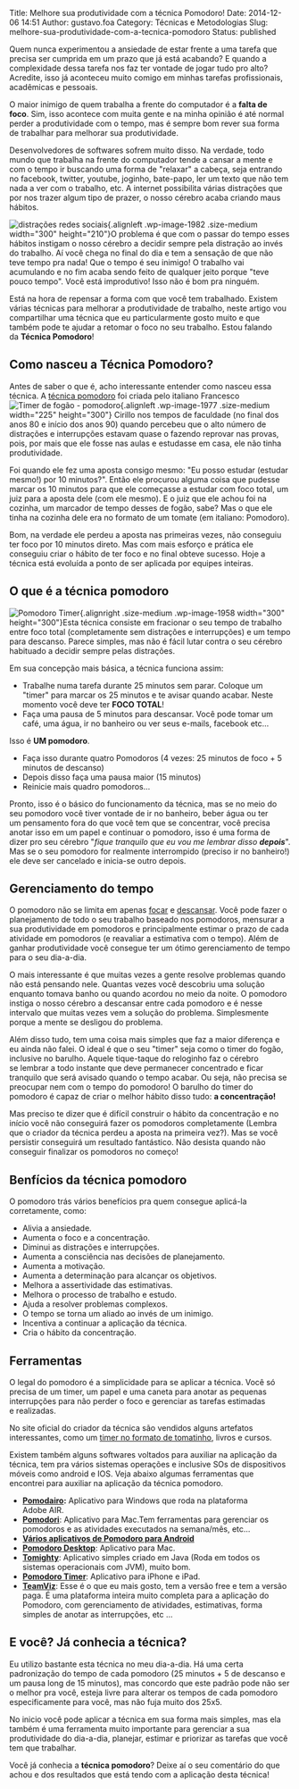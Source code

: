 Title: Melhore sua produtividade com a técnica Pomodoro!
Date: 2014-12-06 14:51
Author: gustavo.foa
Category: Técnicas e Metodologias
Slug: melhore-sua-produtividade-com-a-tecnica-pomodoro
Status: published

Quem nunca experimentou a ansiedade de estar frente a uma tarefa que
precisa ser cumprida em um prazo que já está acabando? E quando a
complexidade dessa tarefa nos faz ter vontade de jogar tudo pro alto?
Acredite, isso já aconteceu muito comigo em minhas tarefas
profissionais, acadêmicas e pessoais.

O maior inimigo de quem trabalha a frente do computador é a **falta de
foco**. Sim, isso acontece com muita gente e na minha opinião é até
normal perder a produtividade com o tempo, mas é sempre bom rever sua
forma de trabalhar para melhorar sua produtividade.

Desenvolvedores de softwares sofrem muito disso. Na verdade, todo mundo
que trabalha na frente do computador tende a cansar a mente e com o
tempo ir buscando uma forma de "relaxar" a cabeça, seja entrando no
facebook, twitter, youtube, joginho, bate-papo, ler um texto que não tem
nada a ver com o trabalho, etc. A internet possibilita várias distrações
que por nos trazer algum tipo de prazer, o nosso cérebro acaba criando
maus hábitos.

![distrações redes
sociais](http://www.dicasdeprogramacao.com.br/wp-content/uploads/redes-sociais1-300x210.jpg){.alignleft
.wp-image-1982 .size-medium width="300" height="210"}O problema é que
com o passar do tempo esses hábitos instigam o nosso cérebro a decidir
sempre pela distração ao invés do trabalho. Aí você chega no final do
dia e tem a sensação de que não teve tempo pra nada! Que o tempo é seu
inimigo! O trabalho vai acumulando e no fim acaba sendo feito de
qualquer jeito porque "teve pouco tempo". Você está improdutivo! Isso
não é bom pra ninguém.

Está na hora de repensar a forma com que você tem trabalhado. Existem
várias técnicas para melhorar a produtividade de trabalho, neste
artigo vou compartilhar uma técnica que eu particularmente gosto muito
e que também pode te ajudar a retomar o foco no seu trabalho. Estou
falando da **Técnica Pomodoro**!

Como nasceu a Técnica Pomodoro?
-------------------------------

Antes de saber o que é, acho interessante entender como nasceu essa
técnica. A [técnica
pomodoro](http://pomodorotechnique.com/ "The Pomodoro Technique") foi
criada pelo italiano Francesco![Timer de fogão -
pomodoro](http://www.dicasdeprogramacao.com.br/wp-content/uploads/IMG_20141206_1415591-225x300.jpg){.alignleft
.wp-image-1977 .size-medium width="225" height="300"} Cirillo nos tempos
de faculdade (no final dos anos 80 e início dos anos 90) quando percebeu
que o alto número de distrações e interrupções estavam quase o fazendo
reprovar nas provas, pois, por mais que ele fosse nas aulas e estudasse
em casa, ele não tinha produtividade.

Foi quando ele fez uma aposta consigo mesmo: "Eu posso estudar (estudar
mesmo!) por 10 minutos?". Então ele procurou alguma coisa que pudesse
marcar os 10 minutos para que ele começasse a estudar com foco total, um
juiz para a aposta dele (com ele mesmo). E o juiz que ele achou foi na
cozinha, um marcador de tempo desses de fogão, sabe? Mas o que ele tinha
na cozinha dele era no formato de um tomate (em italiano: Pomodoro).

Bom, na verdade ele perdeu a aposta nas primeiras vezes, não conseguiu
ter foco por 10 minutos direto. Mas com mais esforço e prática ele
conseguiu criar o hábito de ter foco e no final obteve sucesso. Hoje a
técnica está evoluída a ponto de ser aplicada por equipes inteiras.

O que é a técnica pomodoro
--------------------------

![Pomodoro
Timer](http://www.dicasdeprogramacao.com.br/wp-content/uploads/Pomodoro-Technique-Timer1-300x300.jpg){.alignright
.size-medium .wp-image-1958 width="300" height="300"}Esta técnica
consiste em fracionar o seu tempo de trabalho entre foco total
(completamente sem distrações e interrupções) e um tempo para descanso.
Parece simples, mas não é fácil lutar contra o seu cérebro habituado a
decidir sempre pelas distrações.

Em sua concepção mais básica, a técnica funciona assim:

-   Trabalhe numa tarefa durante 25 minutos sem parar. Coloque um
    "timer" para marcar os 25 minutos e te avisar quando acabar. Neste
    momento você deve ter **FOCO TOTAL**!
-   Faça uma pausa de 5 minutos para descansar. Você pode tomar um café,
    uma água, ir no banheiro ou ver seus e-mails, facebook etc...

Isso é **UM pomodoro**.

-   Faça isso durante quatro Pomodoros (4 vezes: 25 minutos de foco + 5
    minutos de descanso)
-   Depois disso faça uma pausa maior (15 minutos)
-   Reinicie mais quadro pomodoros...

Pronto, isso é o básico do funcionamento da técnica, mas se no meio do
seu pomodoro você tiver vontade de ir no banheiro, beber água ou ter
um pensamento fora do que você tem que se concentrar, você precisa
anotar isso em um papel e continuar o pomodoro, isso é uma forma de
dizer pro seu cérebro "*fique tranquilo que eu vou me lembrar disso
**depois***". Mas se o seu pomodoro for realmente interrompido (preciso
ir no banheiro!) ele deve ser cancelado e inicia-se outro depois.

Gerenciamento do tempo
----------------------

O pomodoro não se limita em apenas <span
style="text-decoration: underline;">focar</span> e <span
style="text-decoration: underline;">descansar</span>. Você pode fazer o
planejamento de todo o seu trabalho baseado nos pomodoros, mensurar a
sua produtividade em pomodoros e principalmente estimar o prazo de cada
atividade em pomodoros (e reavaliar a estimativa com o tempo). Além de
ganhar produtividade você consegue ter um ótimo gerenciamento de tempo
para o seu dia-a-dia.

O mais interessante é que muitas vezes a gente resolve problemas quando
não está pensando nele. Quantas vezes você descobriu uma solução
enquanto tomava banho ou quando acordou no meio da noite. O pomodoro
instiga o nosso cérebro a descansar entre cada pomodoro e é nesse
intervalo que muitas vezes vem a solução do problema. Simplesmente
porque a mente se desligou do problema.

Além disso tudo, tem uma coisa mais simples que faz a maior diferença e
eu ainda não falei. O ideal é que o seu "timer" seja como o timer do
fogão, inclusive no barulho. Aquele tique-taque do reloginho faz o
cérebro se lembrar a todo instante que deve permanecer concentrado e
ficar tranquilo que será avisado quando o tempo acabar. Ou seja, não
precisa se preocupar nem com o tempo do pomodoro! O barulho do timer do
pomodoro é capaz de criar o melhor hábito disso tudo: **a
concentração!**

Mas preciso te dizer que é difícil construir o hábito da concentração e
no início você não conseguirá fazer os pomodoros completamente (Lembra
que o criador da técnica perdeu a aposta na primeira vez?). Mas se você
persistir conseguirá um resultado fantástico. Não desista quando não
conseguir finalizar os pomodoros no começo!

Benfícios da técnica pomodoro
-----------------------------

O pomodoro trás vários benefícios pra quem consegue aplicá-la
corretamente, como:

-   Alivia a ansiedade.
-   Aumenta o foco e a concentração.
-   Diminui as distrações e interrupções.
-   Aumenta a consciência nas decisões de planejamento.
-   Aumenta a motivação.
-   Aumenta a determinação para alcançar os objetivos.
-   Melhora a assertividade das estimativas.
-   Melhora o processo de trabalho e estudo.
-   Ajuda a resolver problemas complexos.
-   O tempo se torna um aliado ao invés de um inimigo.
-   Incentiva a continuar a aplicação da técnica.
-   Cria o hábito da concentração.

Ferramentas
-----------

O legal do pomodoro é a simplicidade para se aplicar a técnica. Você só
precisa de um timer, um papel e uma caneta para anotar as pequenas
interrupções para não perder o foco e gerenciar as tarefas estimadas
e realizadas.

No site oficial do criador da técnica são vendidos alguns artefatos
interessantes, como um [timer no formato de
tomatinho](http://pomodorotechnique.com/timer/ "Timer pomodoro"), livros
e cursos.

Existem também alguns softwares voltados para auxiliar na aplicação da
técnica, tem pra vários sistemas operações e inclusive SOs de
dispositivos móveis como android e IOS. Veja abaixo algumas ferramentas
que encontrei para auxiliar na aplicação da técnica pomodoro.

-   **[Pomodairo](https://code.google.com/p/pomodairo/ "Pomodairo"):**
    Aplicativo para Windows que roda na plataforma Adobe AIR.
-   **[Pomodori](http://reborg.github.io/pomodori/ "Pomodori")**:
    Aplicativo para Mac.Tem ferramentas para gerenciar os pomodoros e as
    atividades executados na semana/mês, etc...
-   **[Vários aplicativos de Pomodoro para
    Android](https://play.google.com/store/search?q=pomodoro&c=apps "Aplicativos Android para Pomodoro")**
-   **[Pomodoro
    Desktop](http://www.brothersoft.com/pomodoro-desktop-248517.html "Pomodoro Desktop")**:
    Aplicativo para Mac.
-   **[Tomighty](http://www.tomighty.org/ "Tomighty")**: Aplicativo
    simples criado em Java (Roda em todos os sistemas operacionais com
    JVM), muito bom.
-   **[Pomodoro
    Timer](http://itunes.apple.com/WebObjects/MZStore.woa/wa/viewSoftware?id=325610693&mt=8&ign-mpt=uo%3D2 "Pomodoro Timer")**:
    Aplicativo para iPhone e iPad.
-   [**TeamViz**](http://www.teamviz.com/ "TeamViz"): Esse é o que eu
    mais gosto, tem a versão free e tem a versão paga. É uma plataforma
    inteira muito completa para a aplicação do Pomodoro, com
    gerenciamento de atividades, estimativas, forma simples de anotar as
    interrupções, etc ...

E você? Já conhecia a técnica?
------------------------------

Eu utilizo bastante esta técnica no meu dia-a-dia. Há uma certa
padronização do tempo de cada pomodoro (25 minutos + 5 de descanso e um
pausa long de 15 minutos), mas concordo que este padrão pode não ser o
melhor pra você, esteja livre para alterar os tempos de cada pomodoro
especificamente para você, mas não fuja muito dos 25x5.

No inicio você pode aplicar a técnica em sua forma mais simples, mas ela
também é uma ferramenta muito importante para gerenciar a sua
produtividade do dia-a-dia, planejar, estimar e priorizar as tarefas que
você tem que trabalhar.

Você já conhecia a **técnica pomodoro**? Deixe aí o seu comentário do
que achou e dos resultados que está tendo com a aplicação desta técnica!
